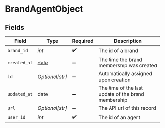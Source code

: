 # BrandAgentObject


## Fields

| Field                                                                | Type                                                                 | Required                                                             | Description                                                          |
| -------------------------------------------------------------------- | -------------------------------------------------------------------- | -------------------------------------------------------------------- | -------------------------------------------------------------------- |
| `brand_id`                                                           | *int*                                                                | :heavy_check_mark:                                                   | The id of a brand                                                    |
| `created_at`                                                         | [date](https://docs.python.org/3/library/datetime.html#date-objects) | :heavy_minus_sign:                                                   | The time the brand membership was created                            |
| `id`                                                                 | *Optional[str]*                                                      | :heavy_minus_sign:                                                   | Automatically assigned upon creation                                 |
| `updated_at`                                                         | [date](https://docs.python.org/3/library/datetime.html#date-objects) | :heavy_minus_sign:                                                   | The time of the last update of the brand membership                  |
| `url`                                                                | *Optional[str]*                                                      | :heavy_minus_sign:                                                   | The API url of this record                                           |
| `user_id`                                                            | *int*                                                                | :heavy_check_mark:                                                   | The id of an agent                                                   |